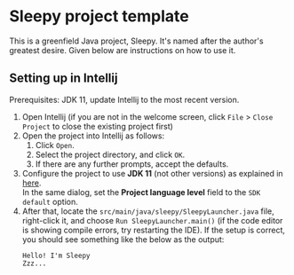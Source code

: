 # Sleepy project template

This is a greenfield Java project, Sleepy. It's named after the author's greatest desire. Given below are instructions on how to use it.

## Setting up in Intellij

Prerequisites: JDK 11, update Intellij to the most recent version.

1. Open Intellij (if you are not in the welcome screen, click `File` > `Close Project` to close the existing project first)
1. Open the project into Intellij as follows:
   1. Click `Open`.
   1. Select the project directory, and click `OK`.
   1. If there are any further prompts, accept the defaults.
1. Configure the project to use **JDK 11** (not other versions) as explained in [here](https://www.jetbrains.com/help/idea/sdk.html#set-up-jdk).<br>
   In the same dialog, set the **Project language level** field to the `SDK default` option.
3. After that, locate the `src/main/java/sleepy/SleepyLauncher.java` file, right-click it, and choose `Run SleepyLauncher.main()` (if the code editor is showing compile errors, try restarting the IDE). If the setup is correct, you should see something like the below as the output:
   ```
   Hello! I'm Sleepy
   Zzz...
   ```
